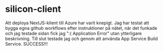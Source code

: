 ﻿# silicon-client


Att deploya NextJS-klient till Azure har varit knepigt. Jag har testat att bygga egna github workflows efter instruktioner på nätet, när det funkade och jag testade sidan fick jag ":( Application Error" utan ytterligare beskrivning. Till slut testade jag och genom att använda App Service Build Service. SUCCESS!!!
